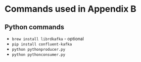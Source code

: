 # Commands used in Appendix B

## Python commands

* `brew install librdkafka` - optional 
* `pip install confluent-kafka`
* `python pythonproducer.py`
* `python pythonconsumer.py`

